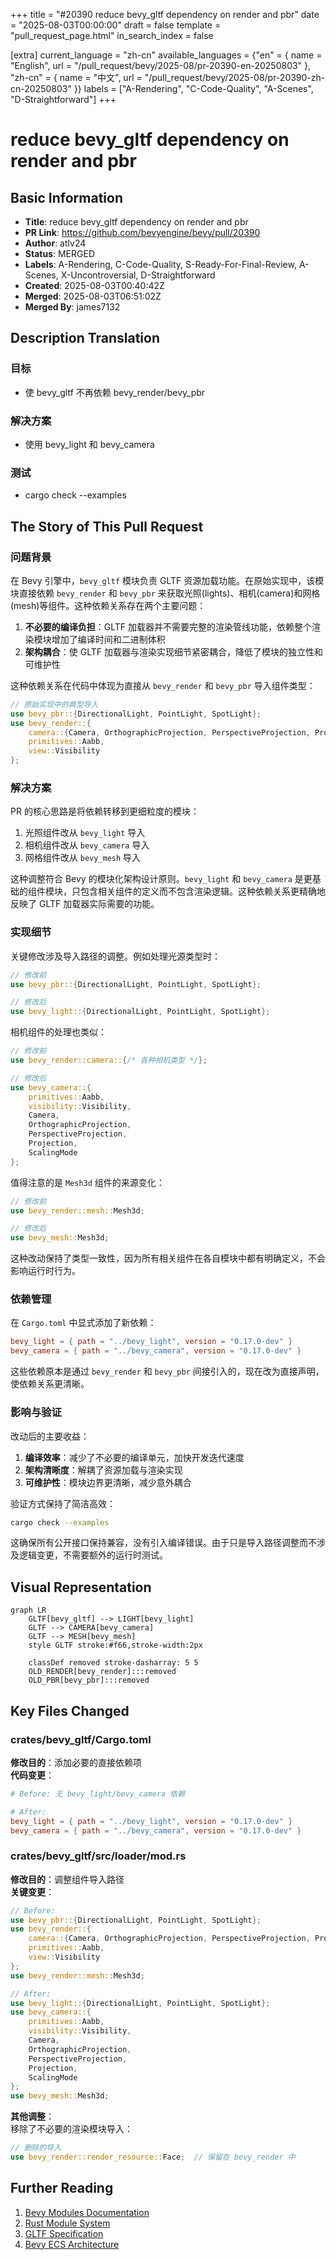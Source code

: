 +++
title = "#20390 reduce bevy_gltf dependency on render and pbr"
date = "2025-08-03T00:00:00"
draft = false
template = "pull_request_page.html"
in_search_index = false

[extra]
current_language = "zh-cn"
available_languages = {"en" = { name = "English", url = "/pull_request/bevy/2025-08/pr-20390-en-20250803" }, "zh-cn" = { name = "中文", url = "/pull_request/bevy/2025-08/pr-20390-zh-cn-20250803" }}
labels = ["A-Rendering", "C-Code-Quality", "A-Scenes", "D-Straightforward"]
+++

# reduce bevy_gltf dependency on render and pbr

## Basic Information
- **Title**: reduce bevy_gltf dependency on render and pbr
- **PR Link**: https://github.com/bevyengine/bevy/pull/20390
- **Author**: atlv24
- **Status**: MERGED
- **Labels**: A-Rendering, C-Code-Quality, S-Ready-For-Final-Review, A-Scenes, X-Uncontroversial, D-Straightforward
- **Created**: 2025-08-03T00:40:42Z
- **Merged**: 2025-08-03T06:51:02Z
- **Merged By**: james7132

## Description Translation
### 目标
- 使 bevy_gltf 不再依赖 bevy_render/bevy_pbr

### 解决方案
- 使用 bevy_light 和 bevy_camera

### 测试
- cargo check --examples

## The Story of This Pull Request

### 问题背景
在 Bevy 引擎中，`bevy_gltf` 模块负责 GLTF 资源加载功能。在原始实现中，该模块直接依赖 `bevy_render` 和 `bevy_pbr` 来获取光照(lights)、相机(camera)和网格(mesh)等组件。这种依赖关系存在两个主要问题：

1. **不必要的编译负担**：GLTF 加载器并不需要完整的渲染管线功能，依赖整个渲染模块增加了编译时间和二进制体积
2. **架构耦合**：使 GLTF 加载器与渲染实现细节紧密耦合，降低了模块的独立性和可维护性

这种依赖关系在代码中体现为直接从 `bevy_render` 和 `bevy_pbr` 导入组件类型：
```rust
// 原始实现中的典型导入
use bevy_pbr::{DirectionalLight, PointLight, SpotLight};
use bevy_render::{
    camera::{Camera, OrthographicProjection, PerspectiveProjection, Projection, ScalingMode},
    primitives::Aabb,
    view::Visibility
};
```

### 解决方案
PR 的核心思路是将依赖转移到更细粒度的模块：
1. 光照组件改从 `bevy_light` 导入
2. 相机组件改从 `bevy_camera` 导入
3. 网格组件改从 `bevy_mesh` 导入

这种调整符合 Bevy 的模块化架构设计原则。`bevy_light` 和 `bevy_camera` 是更基础的组件模块，只包含相关组件的定义而不包含渲染逻辑。这种依赖关系更精确地反映了 GLTF 加载器实际需要的功能。

### 实现细节
关键修改涉及导入路径的调整。例如处理光源类型时：
```rust
// 修改前
use bevy_pbr::{DirectionalLight, PointLight, SpotLight};

// 修改后
use bevy_light::{DirectionalLight, PointLight, SpotLight};
```

相机组件的处理也类似：
```rust
// 修改前
use bevy_render::camera::{/* 各种相机类型 */};

// 修改后
use bevy_camera::{
    primitives::Aabb, 
    visibility::Visibility, 
    Camera, 
    OrthographicProjection,
    PerspectiveProjection, 
    Projection, 
    ScalingMode
};
```

值得注意的是 `Mesh3d` 组件的来源变化：
```rust
// 修改前
use bevy_render::mesh::Mesh3d;

// 修改后
use bevy_mesh::Mesh3d;
```

这种改动保持了类型一致性，因为所有相关组件在各自模块中都有明确定义，不会影响运行时行为。

### 依赖管理
在 `Cargo.toml` 中显式添加了新依赖：
```toml
bevy_light = { path = "../bevy_light", version = "0.17.0-dev" }
bevy_camera = { path = "../bevy_camera", version = "0.17.0-dev" }
```
这些依赖原本是通过 `bevy_render` 和 `bevy_pbr` 间接引入的，现在改为直接声明，使依赖关系更清晰。

### 影响与验证
改动后的主要收益：
1. **编译效率**：减少了不必要的编译单元，加快开发迭代速度
2. **架构清晰度**：解耦了资源加载与渲染实现
3. **可维护性**：模块边界更清晰，减少意外耦合

验证方式保持了简洁高效：
```bash
cargo check --examples
```
这确保所有公开接口保持兼容，没有引入编译错误。由于只是导入路径调整而不涉及逻辑变更，不需要额外的运行时测试。

## Visual Representation

```mermaid
graph LR
    GLTF[bevy_gltf] --> LIGHT[bevy_light]
    GLTF --> CAMERA[bevy_camera]
    GLTF --> MESH[bevy_mesh]
    style GLTF stroke:#f66,stroke-width:2px
    
    classDef removed stroke-dasharray: 5 5
    OLD_RENDER[bevy_render]:::removed
    OLD_PBR[bevy_pbr]:::removed
```

## Key Files Changed

### crates/bevy_gltf/Cargo.toml
**修改目的**：添加必要的直接依赖项  
**代码变更**：
```toml
# Before: 无 bevy_light/bevy_camera 依赖

# After:
bevy_light = { path = "../bevy_light", version = "0.17.0-dev" }
bevy_camera = { path = "../bevy_camera", version = "0.17.0-dev" }
```

### crates/bevy_gltf/src/loader/mod.rs
**修改目的**：调整组件导入路径  
**关键变更**：
```rust
// Before:
use bevy_pbr::{DirectionalLight, PointLight, SpotLight};
use bevy_render::{
    camera::{Camera, OrthographicProjection, PerspectiveProjection, Projection, ScalingMode},
    primitives::Aabb,
    view::Visibility
};
use bevy_render::mesh::Mesh3d;

// After:
use bevy_light::{DirectionalLight, PointLight, SpotLight};
use bevy_camera::{
    primitives::Aabb,
    visibility::Visibility,
    Camera,
    OrthographicProjection,
    PerspectiveProjection,
    Projection,
    ScalingMode
};
use bevy_mesh::Mesh3d;
```

**其他调整**：  
移除了不必要的渲染模块导入：
```rust
// 删除的导入
use bevy_render::render_resource::Face;  // 保留在 bevy_render 中
```

## Further Reading
1. [Bevy Modules Documentation](https://docs.rs/bevy/latest/bevy/)
2. [Rust Module System](https://doc.rust-lang.org/book/ch07-02-defining-modules-to-control-scope-and-privacy.html)
3. [GLTF Specification](https://registry.khronos.org/glTF/specs/2.0/glTF-2.0.html)
4. [Bevy ECS Architecture](https://bevyengine.org/learn/book/getting-started/ecs/)
